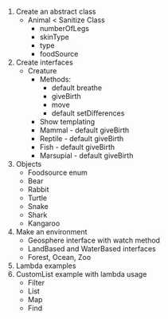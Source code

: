 
1. Create an abstract class
    * Animal < Sanitize Class
        * numberOfLegs
        * skinType
        * type
        * foodSource
2. Create interfaces
    * Creature
        * Methods:
            * default breathe
            * giveBirth
            * move
            * default setDifferences
        * Show templating
        * Mammal - default giveBirth
        * Reptile - default giveBirth
        * Fish - default giveBirth
        * Marsupial - default giveBirth
3. Objects
    * Foodsource enum
    * Bear
    * Rabbit
    * Turtle
    * Snake
    * Shark
    * Kangaroo
4. Make an environment
    * Geosphere interface with watch method
    * LandBased and WaterBased interfaces
    * Forest, Ocean, Zoo    
5. Lambda examples
6. CustomList example with lambda usage
    * Filter
    * List
    * Map
    * Find